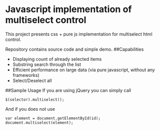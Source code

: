 # Javascript implementation of multiselect control
This project presents css + pure js implementation for multiselect html control.

Repository contains source code and simple demo.
##Capabilities
* Displaying count of already selected items
* Substring search through the list
* Efficient performance on large data (via pure javascript, without any frameworks)
* Select/Deselect all

##Sample Usage
If you are using jQuery you can simply call
```
$(selector).multiselect();
```
And if you does not use
```
var element = document.getElementById(id);
document.multiselect(element);
```